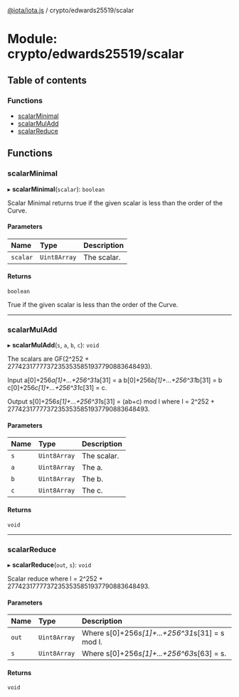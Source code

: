 [@iota/iota.js](../README.md) / crypto/edwards25519/scalar

# Module: crypto/edwards25519/scalar

## Table of contents

### Functions

- [scalarMinimal](crypto_edwards25519_scalar.md#scalarminimal)
- [scalarMulAdd](crypto_edwards25519_scalar.md#scalarmuladd)
- [scalarReduce](crypto_edwards25519_scalar.md#scalarreduce)

## Functions

### scalarMinimal

▸ **scalarMinimal**(`scalar`): `boolean`

Scalar Minimal returns true if the given scalar is less than the order of the Curve.

#### Parameters

| Name | Type | Description |
| :------ | :------ | :------ |
| `scalar` | `Uint8Array` | The scalar. |

#### Returns

`boolean`

True if the given scalar is less than the order of the Curve.

___

### scalarMulAdd

▸ **scalarMulAdd**(`s`, `a`, `b`, `c`): `void`

The scalars are GF(2^252 + 27742317777372353535851937790883648493).

Input
a[0]+256*a[1]+...+256^31*a[31] = a
b[0]+256*b[1]+...+256^31*b[31] = b
c[0]+256*c[1]+...+256^31*c[31] = c.

Output
s[0]+256*s[1]+...+256^31*s[31] = (ab+c) mod l
where l = 2^252 + 27742317777372353535851937790883648493.

#### Parameters

| Name | Type | Description |
| :------ | :------ | :------ |
| `s` | `Uint8Array` | The scalar. |
| `a` | `Uint8Array` | The a. |
| `b` | `Uint8Array` | The b. |
| `c` | `Uint8Array` | The c. |

#### Returns

`void`

___

### scalarReduce

▸ **scalarReduce**(`out`, `s`): `void`

Scalar reduce
where l = 2^252 + 27742317777372353535851937790883648493.

#### Parameters

| Name | Type | Description |
| :------ | :------ | :------ |
| `out` | `Uint8Array` | Where s[0]+256*s[1]+...+256^31*s[31] = s mod l. |
| `s` | `Uint8Array` | Where s[0]+256*s[1]+...+256^63*s[63] = s. |

#### Returns

`void`
